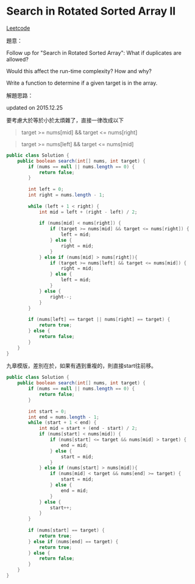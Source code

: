 # Search in Rotated Sorted Array II

[Leetcode](https://leetcode.com/problems/search-in-rotated-sorted-array-ii/)

題意：

Follow up for "Search in Rotated Sorted Array":
What if duplicates are allowed?

Would this affect the run-time complexity? How and why?

Write a function to determine if a given target is in the array.


解題思路：

updated on 2015.12.25

要考慮大於等於小於太煩雜了，直接一律改成以下

>target >= nums[mid] && target <= nums[right]

>target >= nums[left] && target <= nums[mid]


```java
public class Solution {
    public boolean search(int[] nums, int target) {
        if (nums == null || nums.length == 0) {
            return false;
        }
        
        int left = 0;
        int right = nums.length - 1;
        
        while (left + 1 < right) {
            int mid = left + (right - left) / 2;
            
            if (nums[mid] < nums[right]) {
                if (target >= nums[mid] && target <= nums[right]) {
                    left = mid;
                } else {
                    right = mid;
                }
            } else if (nums[mid] > nums[right]){
                if (target >= nums[left] && target <= nums[mid]) {
                    right = mid;
                } else {
                    left = mid;
                }
            } else {
                right--;
            }
        }
        
        if (nums[left] == target || nums[right] == target) {
            return true;
        } else {
            return false;
        }
    }
}
```

九章模版，差別在於，如果有遇到重複的，則直接start往前移。

```java
public class Solution {
    public boolean search(int[] nums, int target) {
        if (nums == null || nums.length == 0) {
            return false;
        }
        
        int start = 0;
        int end = nums.length - 1;
        while (start + 1 < end) {
            int mid = start + (end - start) / 2;
            if (nums[start] < nums[mid]) {
                if (nums[start] <= target && nums[mid] > target) {
                    end = mid;
                } else {
                    start = mid;
                }
            } else if (nums[start] > nums[mid]){
                if (nums[mid] < target && nums[end] >= target) {
                    start = mid;
                } else {
                    end = mid;
                }
            } else {
                start++;
            }
        }
        
        if (nums[start] == target) {
            return true;
        } else if (nums[end] == target) {
            return true;
        } else {
            return false;
        }
    }
}
```